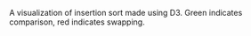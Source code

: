 A visualization of insertion sort made using D3.
Green indicates comparison, red indicates swapping.